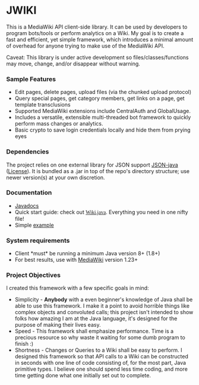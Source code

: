 JWIKI
=========

This is a MediaWiki API client-side library.  It can be used by developers to program bots/tools or perform analytics on a Wiki.  My goal is to create a fast and efficient, yet simple framework, which introduces a minimal amount of overhead for anyone trying to make use of the MediaWiki API.


Caveat: This library is under active development so files/classes/functions may move, change, and/or disappear without warning.

<h3>Sample Features</h3>
<ul>
<li>Edit pages, delete pages, upload files (via the chunked upload protocol)</li>
<li>Query special pages, get category members, get links on a page, get template transclusions</li>
<li>Supported MediaWiki extensions include CentralAuth and GlobalUsage.</li>
<li>Includes a versatile, extensible multi-threaded bot framework to quickly perform mass changes or analytics.</li>
<li>Basic crypto to save login credentials locally and hide them from prying eyes</li>
</ul>

<h3>Dependencies</h3>
The project relies on one external library for JSON support <a href="https://github.com/douglascrockford/JSON-java">JSON-java</a> (<a href="http://www.json.org/license.html">License</a>).  It is bundled as a .jar in top of the repo's directory structure; use newer version(s) at your own discretion.

<h3>Documentation</h3>
<ul>
<li><a href="http://fastily.github.io/jwiki/docs/jwiki/">Javadocs</a></li>
<li>Quick start guide: check out <a href=https://github.com/fastily/jwiki/blob/master/src/jwiki/core/Wiki.java style="font-family:Lucida Console">Wiki.java</a>.  Everything you need in one nifty file!</li>
<li>Simple <a href="http://fastily.github.io/jwiki/docs/jwikiexample.html">example</a>
</ul>

<h3>System requirements</h3>
<ul>
<li>Client *must* be running a minimum Java version 8+ (1.8+)</li>
<li>For best results, use with <a href="https://www.mediawiki.org/wiki/MediaWiki">MediaWiki</a> version 1.23+</li>
</ul>

<h3>Project Objectives</h3>
I created this framework with a few specific goals in mind:
<ul>
<li>Simplicity - <b>Anybody</b> with a even beginner's knowledge of Java shall be able to use this framework.  I make it a point to avoid horrible things like complex objects and convoluted calls; this project isn't intended to show folks how amazing I am at the Java language, it's designed for the purpose of making their lives easy.</li>
<li>Speed - This framework shall emphasize performance.  Time is a precious resource so why waste it waiting for some dumb program to finish :)</li>
<li>Shortness - Changes or Queries to a Wiki shall be easy to perform.  I designed this framework so that API calls to a Wiki can be constructed in seconds with one line of code consisting of, for the most part, Java primitive types.  I believe one should spend less time coding, and more time getting done what one initially set out to complete.</li>
</ul>